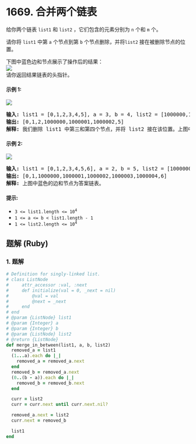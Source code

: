 # 1669. 合并两个链表
给你两个链表 `list1` 和 `list2` ，它们包含的元素分别为 `n` 个和 `m` 个。

请你将 `list1` 中第 `a` 个节点到第 `b` 个节点删除，并将`list2` 接在被删除节点的位置。

下图中蓝色边和节点展示了操作后的结果：<br>
![](https://assets.leetcode-cn.com/aliyun-lc-upload/uploads/2020/11/28/fig1.png)<br>
请你返回结果链表的头指针。

#### 示例 1:
![](https://assets.leetcode-cn.com/aliyun-lc-upload/uploads/2020/11/28/merge_linked_list_ex1.png)
<pre>
<strong>输入:</strong> list1 = [0,1,2,3,4,5], a = 3, b = 4, list2 = [1000000,1000001,1000002]
<strong>输出:</strong> [0,1,2,1000000,1000001,1000002,5]
<strong>解释:</strong> 我们删除 list1 中第三和第四个节点，并将 list2 接在该位置。上图中蓝色的边和节点为答案链表。
</pre>

#### 示例 2:
![](https://assets.leetcode-cn.com/aliyun-lc-upload/uploads/2020/11/28/merge_linked_list_ex2.png)
<pre>
<strong>输入:</strong> list1 = [0,1,2,3,4,5,6], a = 2, b = 5, list2 = [1000000,1000001,1000002,1000003,1000004]
<strong>输出:</strong> [0,1,1000000,1000001,1000002,1000003,1000004,6]
<strong>解释:</strong> 上图中蓝色的边和节点为答案链表。
</pre>

#### 提示:
* <code>3 <= list1.length <= 10<sup>4</sup></code>
* `1 <= a <= b < list1.length - 1`
* <code>1 <= list2.length <= 10<sup>4</sup></code>

## 题解 (Ruby)

### 1. 题解
```Ruby
# Definition for singly-linked list.
# class ListNode
#     attr_accessor :val, :next
#     def initialize(val = 0, _next = nil)
#         @val = val
#         @next = _next
#     end
# end
# @param {ListNode} list1
# @param {Integer} a
# @param {Integer} b
# @param {ListNode} list2
# @return {ListNode}
def merge_in_between(list1, a, b, list2)
  removed_a = list1
  (1...a).each do |_|
    removed_a = removed_a.next
  end
  removed_b = removed_a.next
  (0..(b - a)).each do |_|
    removed_b = removed_b.next
  end

  curr = list2
  curr = curr.next until curr.next.nil?

  removed_a.next = list2
  curr.next = removed_b

  list1
end
```
